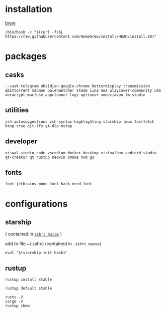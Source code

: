 # installation

[brew](https://brew.sh)
```
/bin/bash -c "$(curl -fsSL https://raw.githubusercontent.com/Homebrew/install/HEAD/install.sh)"
```

# packages

## casks
```
--cask telegram obsidian google-chrome betterdisplay transmission qbittorrent macmon balenaetcher steam iina mos playcover-community utm veracrypt macfuse appcleaner logi-options+ amneziavpn lm-studio
```

## utilities
```
zsh-autosuggestions zsh-syntax-highlighting starship tmux fastfetch btop tree git-lfs yt-dlp nvtop
```

## developer
```
visual-studio-code vscodium docker-desktop virtualbox android-studio qt-creator qt rustup neovim cmake nvm go
```

## fonts
```
font-jetbrains-mono font-hack-nerd-font
```

# configurations

## starship
( contained in [`zshrc macos`](../multiplatform/zsh/zshrc%20macos) )

add to file ~/.zshrc (contained in `.zshrc macos`)
```
eval "$(starship init bash)"
```

## rustup
```
rustup install stable

rustup default stable

rustc -V
cargo -V
rustup show
```